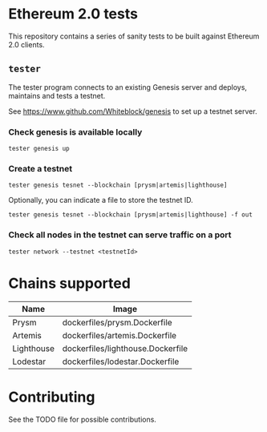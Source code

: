 # Ethereum 2.0 tests

This repository contains a series of sanity tests to be built against Ethereum 2.0 clients.

## `tester`

The tester program connects to an existing Genesis server and deploys, maintains and tests a testnet.

See https://www.github.com/Whiteblock/genesis to set up a testnet server.

### Check genesis is available locally

`tester genesis up`

### Create a testnet

`tester genesis tesnet --blockchain [prysm|artemis|lighthouse]`

Optionally, you can indicate a file to store the testnet ID.


`tester genesis tesnet --blockchain [prysm|artemis|lighthouse] -f out`

### Check all nodes in the testnet can serve traffic on a port

`tester network --testnet <testnetId>`

# Chains supported

| Name     | Image                           |
|----------|---------------------------------|
|Prysm     |dockerfiles/prysm.Dockerfile     |
|Artemis   |dockerfiles/artemis.Dockerfile   |
|Lighthouse|dockerfiles/lighthouse.Dockerfile|
|Lodestar  |dockerfiles/lodestar.Dockerfile  |

# Contributing

See the TODO file for possible contributions.